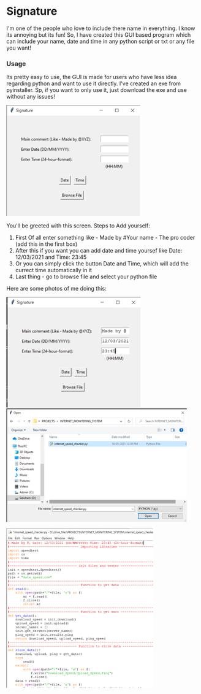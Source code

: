 # Signature
I'm one of the people who love to include there name in everything. I know its annoying but its fun! So, I have created this GUI based program which can include your name, date and time in any python script or txt or any file you want!
### Usage
Its pretty easy to use, the GUI is made for users who have less idea regarding python and want to use it directly. I've created an exe from pyinstaller. Sp, if you want to only use it, just download the exe and use without any issues!

![Image](https://github.com/saksham-lussqvx/images/blob/master/image%20(1).jpg)

You'll be greeted with this screen.
Steps to Add yourself:
1. First Of all enter something like - Made by #Your name - The pro coder (add this in the first box)
2. After this if you want you can add date and time yoursef like Date: 12/03/2021 and Time: 23:45 
3. Or you can simply click the button Date and Time, which will add the currect time automatically in it
4. Last thing - go to browse file and select your python file

Here are some photos of me doing this:

![Image](https://github.com/saksham-lussqvx/images/blob/master/Screenshot%202021-05-16%20131713.jpg)
![Image](https://github.com/saksham-lussqvx/images/blob/master/Screenshot%202021-05-16%20131816.jpg)

![Image](https://github.com/saksham-lussqvx/images/blob/master/Screenshot%202021-05-16%20131914.jpg)


